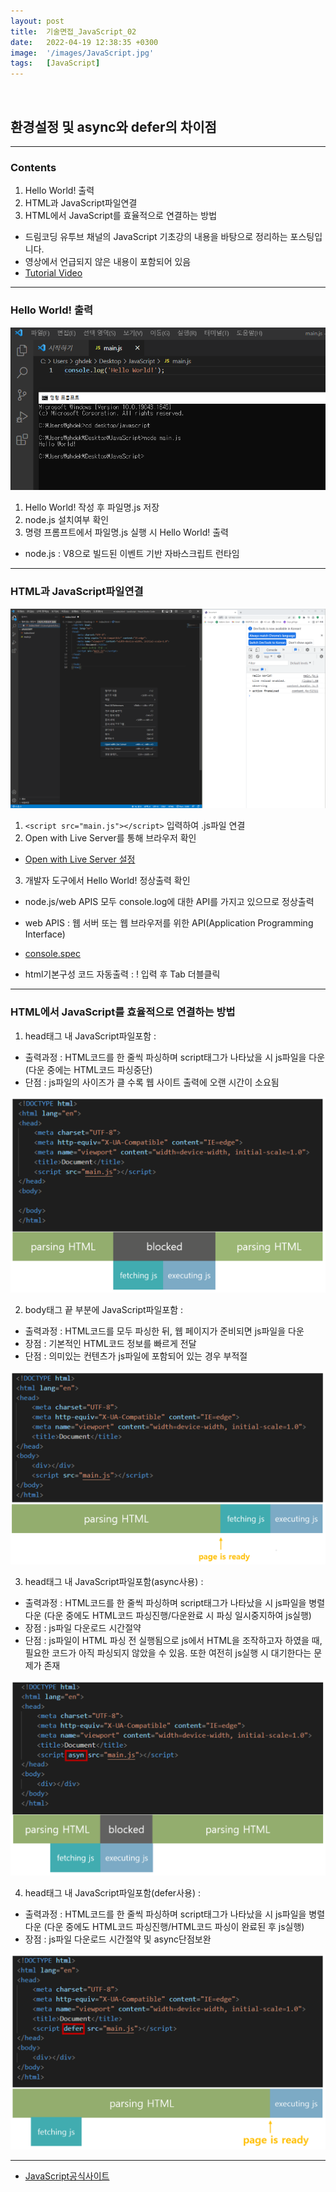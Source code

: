 ```yaml
---
layout: post
title:  기술면접_JavaScript_02
date:   2022-04-19 12:38:35 +0300
image:  '/images/JavaScript.jpg'
tags:   [JavaScript]
---
```

<br/>

## 환경설정 및 async와 defer의 차이점<br/>

___

### Contents <br/>
1. Hello World! 출력<br/>
2. HTML과 JavaScript파일연결<br/>
3. HTML에서 JavaScript를 효율적으로 연결하는 방법<br/>


* 드림코딩 유투브 채널의 JavaScript 기초강의 내용을 바탕으로 정리하는 포스팅입니다. <br/>
* 영상에서 언급되지 않은 내용이 포함되어 있음<br/>
* [Tutorial Video](https://www.youtube.com/watch?v=tJieVCgGzhs&list=PLv2d7VI9OotTVOL4QmPfvJWPJvkmv6h-2&index=2)<br/>

___

### Hello World! 출력<br/>
<img src="/images/Posting/JavaScript/09.png" alt="Project">

1. Hello World! 작성 후 파일명.js 저장<br/>
2. node.js 설치여부 확인<br/>
3. 명령 프롬프트에서 파일명.js 실행 시 Hello World! 출력<br/>

* node.js : V8으로 빌드된 이벤트 기반 자바스크립트 런타임<br/>

___

### HTML과 JavaScript파일연결<br/>
<img src="/images/Posting/JavaScript/10.png" alt="Project">

1. `<script src="main.js"></script>` 입력하여 .js파일 연결<br/>
2. Open with Live Server를 통해 브라우저 확인<br/>
  * [Open with Live Server 설정](https://stajun.tistory.com/entry/Visual-Studio-Code-%EB%9D%BC%EC%9D%B4%EB%B8%8C%EC%84%9C%EB%B2%84Live-Server-%EC%84%A4%EC%A0%95%ED%95%98%EA%B8%B0)<br/>
3. 개발자 도구에서 Hello World! 정상출력 확인<br/>
  * node.js/web APIS 모두 console.log에 대한 API를 가지고 있으므로 정상출력
  * web APIS : 웹 서버 또는 웹 브라우저를 위한 API(Application Programming Interface)
  * [console.spec](console.spec.whatwg.org)


* html기본구성 코드 자동출력 : ! 입력 후 Tab 더블클릭<br/>

___

### HTML에서 JavaScript를 효율적으로 연결하는 방법<br/>

1. head태그 내 JavaScript파일포함 :<br/>
  * 출력과정 : HTML코드를 한 줄씩 파싱하며 script태그가 나타났을 시 js파일을 다운 (다운 중에는 HTML코드 파싱중단)<br/>
  * 단점 : js파일의 사이즈가 클 수록 웹 사이트 출력에 오랜 시간이 소요됨<br/>

<img src="/images/Posting/JavaScript/11.png" alt="Project">


2. body태그 끝 부분에 JavaScript파일포함 :<br/>
  * 출력과정 : HTML코드를 모두 파싱한 뒤, 웹 페이지가 준비되면 js파일을 다운<br/>
  * 장점 : 기본적인 HTML코드 정보를 빠르게 전달<br/>
  * 단점 : 의미있는 컨텐츠가 js파일에 포함되어 있는 경우 부적절<br/>

<img src="/images/Posting/JavaScript/12.png" alt="Project">


3. head태그 내 JavaScript파일포함(async사용) :<br/>
  * 출력과정 : HTML코드를 한 줄씩 파싱하며 script태그가 나타났을 시 js파일을 병렬다운 (다운 중에도 HTML코드 파싱진행/다운완료 시 파싱 일시중지하여 js실행)<br/>
  * 장점 : js파일 다운로드 시간절약<br/>
  * 단점 : js파일이 HTML 파싱 전 실행됨으로 js에서 HTML을 조작하고자 하였을 때, 필요한 코드가 아직 파싱되지 않았을 수 있음. 또한 여전히 js실행 시 대기한다는 문제가 존재<br/>

<img src="/images/Posting/JavaScript/13.png" alt="Project">


4. head태그 내 JavaScript파일포함(defer사용) :<br/>
  * 출력과정 : HTML코드를 한 줄씩 파싱하며 script태그가 나타났을 시 js파일을 병렬다운 (다운 중에도 HTML코드 파싱진행/HTML코드 파싱이 완료된 후 js실행)<br/>
  * 장점 : js파일 다운로드 시간절약 및 async단점보완 <br/>

<img src="/images/Posting/JavaScript/14.png" alt="Project">

___

* [JavaScript공식사이트](https://developer.mozilla.org/ko/)

